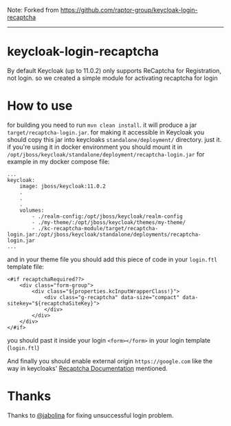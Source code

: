 Note: Forked from https://github.com/raptor-group/keycloak-login-recaptcha
__________________________________________________________________________

# keycloak-login-recaptcha

By default Keycloak (up to 11.0.2) only supports ReCaptcha for Registration, not login. so we created a simple module for activating recaptcha for login

#		How to use
for building you need to run `mvn clean install`.  it will produce a jar `target/recaptcha-login.jar`.
for making it accessible in Keycloak you should copy this jar into keycloaks `standalone/deployment/` directory.
just it.
if you're using it in docker environment you should mount it in `/opt/jboss/keycloak/standalone/deployment/recaptcha-login.jar`
for example in my docker compose file:
```
...
keycloak:
	image: jboss/keycloak:11.0.2
	.
	.
	.
	volumes:
		- ./realm-config:/opt/jboss/keycloak/realm-config
		- ./my-theme/:/opt/jboss/keycloak/themes/my-theme/
		- ./kc-recaptcha-module/target/recaptcha-login.jar:/opt/jboss/keycloak/standalone/deployments/recaptcha-login.jar
...
```
and in your theme file you should add this piece of code in your `login.ftl` template file:
```
<#if recaptchaRequired??>
    <div class="form-group">
        <div class="${properties.kcInputWrapperClass!}">
            <div class="g-recaptcha" data-size="compact" data-sitekey="${recaptchaSiteKey}">			
            </div>
        </div>
    </div>
</#if>
```
you should past it inside your login `<form></form>` in your login template (`login.ftl`)

And finally you should enable external origin `https://google.com` like the way in keycloaks'  [Recaptcha Documentation](https://www.keycloak.org/docs/latest/server_admin/index.html#_recaptcha) mentioned.


# Thanks

Thanks to [@jabolina](github.com/jabolina) for fixing unsuccessful login problem.
